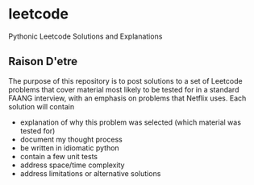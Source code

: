 # leetcode
Pythonic Leetcode Solutions and Explanations

## Raison D'etre
The purpose of this repository is to post solutions to a set of Leetcode problems that cover material most likely to be tested for in a standard FAANG interview, with an emphasis on problems that Netflix uses. Each solution will contain
- explanation of why this problem was selected (which material was tested for)
- document my thought process
- be written in idiomatic python
- contain a few unit tests
- address space/time complexity
- address limitations or alternative solutions

  

